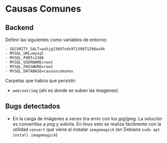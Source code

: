 # Causas Comunes

## Backend

Definir las siguientes como variables de entorno:

```
- SECURITY_SALT=ashjg23697sds97139871298ashk
- MYSQL_URL=mysql
- MYSQL_PORT=3306
- MYSQL_USERNAME=root
- MYSQL_PASSWORD=root
- MYSQL_DATABASE=causascomunes
```

Carpetas que habira que persistir:

- `webroot/img` (ahi es donde se suben las imagenes)


## Bugs detectados
- En la carga de imágenes a veces tira error con los jpg/jpeg. La solución es convertilas a png y subirla. En linux esto se realiza fácilmente con la utilidad `convert` que viene al instalar `imagemagick` (en Debians `sudo apt install imagemagick`)
